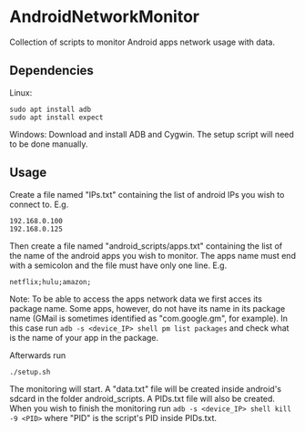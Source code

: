 # AndroidNetworkMonitor
Collection of scripts to monitor Android apps network usage with data.

## Dependencies
Linux:
```
sudo apt install adb
sudo apt install expect
```

Windows:
Download and install ADB and Cygwin. The setup script will need to be done manually.

## Usage
Create a file named "IPs.txt" containing the list of android IPs you wish to connect to.
E.g.
```
192.168.0.100
192.168.0.125
```

Then create a file named "android_scripts/apps.txt" containing the list of the name of the android apps you wish to monitor.
The apps name must end with a semicolon and the file must have only one line.
E.g.
```
netflix;hulu;amazon;
```

Note: To be able to access the apps network data we first acces its package name. Some apps, however, do not have its name in its package name (GMail is sometimes identified as "com.google.gm", for example). In this case run `adb -s <device_IP> shell pm list packages` and check what is the name of your app in the package.

Afterwards run 
```
./setup.sh
```
The monitoring will start. A "data.txt" file will be created inside android's sdcard in the folder 
android_scripts. A PIDs.txt file will also be created. When you wish to finish the monitoring
run `adb -s <device_IP> shell kill -9 <PID>` where "PID" is the script's PID inside PIDs.txt.